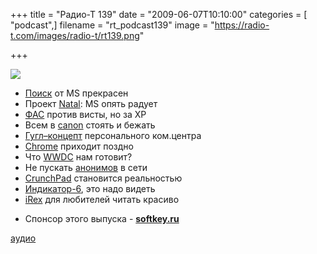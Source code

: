 +++
title = "Радио-Т 139"
date = "2009-06-07T10:10:00"
categories = [ "podcast",]
filename = "rt_podcast139"
image = "https://radio-t.com/images/radio-t/rt139.png"

+++

![](https://radio-t.com/images/radio-t/rt139.png)

- [Поиск](http://internetno.net/2009/06/01/bing/) от MS прекрасен
- Проект [Natal](http://habrahabr.ru/blogs/the_future_is_here/61106/): MS опять радует
- [ФАС](http://www.fas.gov.ru/news/n_24516.shtml?print) против висты, но за XP
- Всем в [canon](http://webplanet.ru/news/life/2009/06/01/nocanon.html) стоять и бежать
- [Гугл–концепт](http://www.readwriteweb.com/archives/google_wave_our_first_hands-on_impressions.php) персонального ком.центра
- [Chrome](http://www.readwriteweb.com/archives/google_chrome_for_mac_and_linux_has_arrived_but_dont_download.php) приходит поздно
- Что [WWDC](http://tech.yahoo.com/blogs/patterson/50755;_ylt=ApHI2HoY7M_rUQPx7ozFTdF0fNdF) нам готовит?
- Не пускать [анонимов](http://webplanet.ru/news/law/2009/06/04/anonymity.html) в сети
- [CrunchPad](http://www.engadget.com/2009/06/04/first-working-crunchpad-prototypes-a-few-weeks-away/) становится реальностью
- [Индикатор-6](http://www.engadget.com/2009/06/04/indicator-6-nixie-clock-is-handsome-functional-khruschev-appro/), это надо видеть
- [iRex](http://www.engadget.com/2009/06/03/irex-to-release-color-e-reader-in-2011/) для любителей читать красиво


* Спонсор этого выпуска - [**softkey.ru**](http://www.softkey.ru/news_detail.php?ID=8264)

[аудио](http://cdn.radio-t.com/rt_podcast139.mp3)
<audio src="http://cdn.radio-t.com/rt_podcast139.mp3" preload="none"></audio>